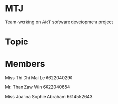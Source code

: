 # MTJ
Team-working on AIoT software development project

# Topic

# Members
Miss Thi Chi Mai Le 6622040290

Mr.  Than Zaw Win 6622040654

Miss Joanna Sophie Abraham 6614552643
